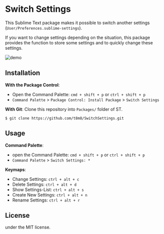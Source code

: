 # Switch Settings

This Sublime Text package makes it possible to switch another settings (`User/Preferences.sublime-settings`).

If you want to change settings depending on the situation, this package provides the function to store some settings and to quickly change these settings.

![demo](http://i.imgur.com/rZSfI81.gif)

## Installation

__With the Package Control__:

- Open the Command Palette: `cmd + shift + p` or `ctrl + shift + p`
- `Command Palette` > `Package Control: Install Package` > `Switch Settings`

__With Git__:
Clone this repository into `Packages/` folder of ST.

```
$ git clone https://github.com/t8m8/SwitchSettings.git
```

## Usage

__Command Palette__:

- open the Command Palette: `cmd + shift + p` or `ctrl + shift + p`
- `Command Palette` > `Switch Settings: *`

__Keymaps__:

- Change Settings: `ctrl + alt + c`
- Delete Settings: `ctrl + alt + d`
- Show Settings-List: `ctrl + alt + s`
- Create New Settings: `ctrl + alt + n`
- Rename Settings: `ctrl + alt + r`

## License

under the MIT license.